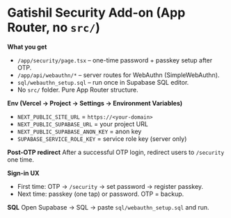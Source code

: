 # Gatishil Security Add-on (App Router, no `src/`)

**What you get**
- `/app/security/page.tsx` – one-time password + passkey setup after OTP.
- `/app/api/webauthn/*` – server routes for WebAuthn (SimpleWebAuthn).
- `sql/webauthn_setup.sql` – run once in Supabase SQL editor.
- No `src/` folder. Pure App Router structure.

**Env (Vercel → Project → Settings → Environment Variables)**
- `NEXT_PUBLIC_SITE_URL` = `https://<your-domain>`
- `NEXT_PUBLIC_SUPABASE_URL` = your project URL
- `NEXT_PUBLIC_SUPABASE_ANON_KEY` = anon key
- `SUPABASE_SERVICE_ROLE_KEY` = service role key (server only)

**Post-OTP redirect**
After a successful OTP login, redirect users to `/security` one time.

**Sign-in UX**
- First time: OTP → `/security` → set password → register passkey.
- Next time: passkey (one tap) or password. OTP = backup.

**SQL**
Open Supabase → SQL → paste `sql/webauthn_setup.sql` and run.

